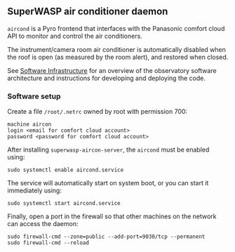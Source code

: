 ## SuperWASP air conditioner daemon

`aircond` is a Pyro frontend that interfaces with the Panasonic comfort cloud API to monitor and control the air conditioners.

The instrument/camera room air conditioner is automatically disabled when the roof is open (as measured by the room alert), and restored when closed.

See [Software Infrastructure](https://github.com/warwick-one-metre/docs/wiki/Software-Infrastructure) for an overview of the observatory software architecture and instructions for developing and deploying the code.

### Software setup

Create a file `/root/.netrc` owned by root with permission 700:
```
machine aircon
login <email for comfort cloud account>
password <password for comfort cloud account>
```

After installing `superwasp-aircon-server`, the `aircond` must be enabled using:
```
sudo systemctl enable aircond.service
```

The service will automatically start on system boot, or you can start it immediately using:
```
sudo systemctl start aircond.service
```

Finally, open a port in the firewall so that other machines on the network can access the daemon:
```
sudo firewall-cmd --zone=public --add-port=9030/tcp --permanent
sudo firewall-cmd --reload
```

